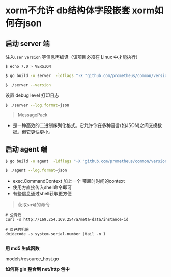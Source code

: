 # xorm不允许 db结构体字段嵌套 xorm如何存json

## 启动 server 端

注入`user` `version` 等信息再编译（该项目必须在 Linux 中才能执行）

```sh
$ echo 7.0 > VERSION
```

```sh
$ go build -o server  -ldflags "-X 'github.com/prometheus/common/version.BuildUser=root@n9e'  -X 'github.com/prometheus/common/version.BuildDate=`date`' -X 'github.com/prometheus/common/version.Version=`cat VERSION`'" modules/server/server.go
```

```sh
$ ./server --version
```

设置 debug level 打印日志

```sh
$ ./server --log.format=json
```

> MessagePack

- 是一种高效的二进制序列化格式。它允许你在多种语言(如JSON)之间交换数据。但它更快更小。

## 启动 agent 端

```sh
$ go build -o agent  -ldflags "-X 'github.com/prometheus/common/version.BuildUser=root@n9e'  -X 'github.com/prometheus/common/version.BuildDate=`date`' -X 'github.com/prometheus/common/version.Version=`cat VERSION`'" modules/agent/agent.go
```

```sh
$ ./agent --log.format=json
```



- exec.CommandContext 加上一个 带超时时间的context
- 使用方直接传入shell命令即可
- 有些信息通过shell获取更方便

> 获取sn号的命令

```shell
# 公有云
curl -s http://169.254.169.254/a/meta-data/instance-id

# 自己的机器
dmidecode -s system-serial-number |tail -n 1


```

**用 md5 生成函数**

models/resource_host.go

**如何将 gin 整合到 net/http 包中**
